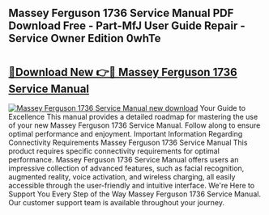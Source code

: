 ## Massey Ferguson 1736 Service Manual PDF Download Free - Part-MfJ User Guide Repair - Service Owner Edition 0whTe

# <h2><a href="http://bc87089.oget.top/?id=Massey+Ferguson+1736+Service+Manual">🔗Download New 👉🔴 Massey Ferguson 1736 Service Manual</a></h2>

[![Massey Ferguson 1736 Service Manual new download](https://i.imgur.com/5g1atiW.png)](http://bc87089.oget.top/?id=Massey+Ferguson+1736+Service+Manual)
Your Guide to Excellence This manual provides a detailed roadmap for mastering the use of your new Massey Ferguson 1736 Service Manual. Follow along to ensure optimal performance and enjoyment. Important Information Regarding Connectivity Requirements Massey Ferguson 1736 Service Manual This product requires specific connectivity requirements for optimal performance. Massey Ferguson 1736 Service Manual offers users an impressive collection of advanced features, such as facial recognition, augmented reality, voice activation, and wireless charging, all easily accessible through the user-friendly and intuitive interface. We're Here to Support You Every Step of the Way Massey Ferguson 1736 Service Manual. Our customer support team is available throughout your journey.
